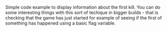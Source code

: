 Simple code example to display information about the first kill.
You can do some interesting things with this sort of techique in bigger builds - that is checking that the game has just started for example of seeing if the first of something has happened using a basic flag variable.
